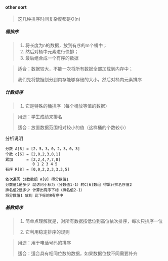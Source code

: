#### other sort

> 这几种排序时间复杂度都是O(n)

##### 桶排序

> 1. 将长度为n的数据，放到有序的m个桶中；
> 2. 然后对桶中元素进行快排；
> 3. 最后组合成一个有序的数据

> 适合：数据较大，不能一次将所有数据全部加载到内存中；
>
> 我们先将数据划分到内存能够存储的大小，然后对桶内元素排序



##### 计数排序

> 1. 它是特殊的桶排序（每个桶放等值的数据）

> 用途：学生成绩来排名
>
> 适合：放置数据范围相对较小的值（这样桶的个数较小）

分析说明

```
分数 A[8] = [2，5，3，0，2，3，0，3]
个数 c[6] = [2,0,2,3,0,1]
累加      = [2,2,4,7,7,8]
            0 1 2 3 4 5
有序 R[8] = [0,0,2,2,3,3,3,5]

依次遍历 分数数组 A[8] 得分数值1
分数值1是多少 就访问小标为（分数值1-1）的C[6]数组 得累计排名序值2
排名值2是多少 计算出有序下标（排名值2-1） 
将分数值1 放到 此下标的R有序中
```



##### 基数排序

> 1. 简单点理解就是，对所有数据按低位到高位依次排序，每次只排序一位
>
> 2. 它利用稳定排序的规则

> 用途：用于电话号码的排序
>
> 适合：适合具有相同位数的数据，如果数据位数不同需要补齐

